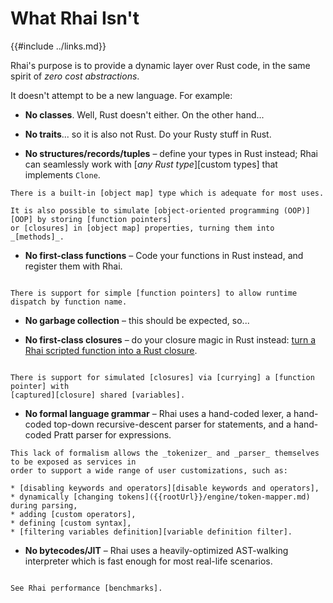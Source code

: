 What Rhai Isn't
===============

{{#include ../links.md}}

Rhai's purpose is to provide a dynamic layer over Rust code, in the same spirit of _zero cost abstractions_.

It doesn't attempt to be a new language. For example:

* **No classes**.  Well, Rust doesn't either. On the other hand...

* **No traits**...  so it is also not Rust. Do your Rusty stuff in Rust.

* **No structures/records/tuples** &ndash; define your types in Rust instead; Rhai can seamlessly
  work with [_any Rust type_][custom types] that implements `Clone`.

```admonish tip.small "Object maps"
There is a built-in [object map] type which is adequate for most uses.

It is also possible to simulate [object-oriented programming (OOP)][OOP] by storing [function pointers]
or [closures] in [object map] properties, turning them into _[methods]_.
```

* **No first-class functions** &ndash; Code your functions in Rust instead, and register them with Rhai.

```admonish tip.small "Function pointers"

There is support for simple [function pointers] to allow runtime dispatch by function name.
```

* **No garbage collection** &ndash; this should be expected, so...

* **No first-class closures** &ndash; do your closure magic in Rust instead:
  [turn a Rhai scripted function into a Rust closure]({{rootUrl}}/engine/call-fn.md).

```admonish tip.small "Simulated closures"

There is support for simulated [closures] via [currying] a [function pointer] with
[captured][closure] shared [variables].
```

* **No formal language grammar** &ndash; Rhai uses a hand-coded lexer, a hand-coded top-down
  recursive-descent parser for statements, and a hand-coded Pratt parser for expressions.

```admonish tip.small "Highly customizable"
This lack of formalism allows the _tokenizer_ and _parser_ themselves to be exposed as services in
order to support a wide range of user customizations, such as:

* [disabling keywords and operators][disable keywords and operators],
* dynamically [changing tokens]({{rootUrl}}/engine/token-mapper.md) during parsing,
* adding [custom operators],
* defining [custom syntax],
* [filtering variables definition][variable definition filter].
```

* **No bytecodes/JIT** &ndash; Rhai uses a heavily-optimized AST-walking interpreter which is fast
  enough for most real-life scenarios.

```admonish info.small "How it compares?"

See Rhai performance [benchmarks].
```
